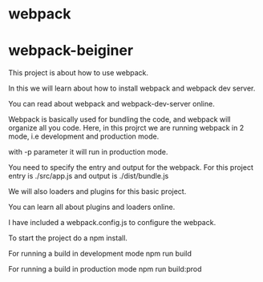 # webpack
# webpack-beiginer
This project is about how to use webpack.

In this we will learn about how to install webpack and webpack dev server.

You can read about webpack and webpack-dev-server online.

Webpack is basically  used for bundling the code, and webpack will organize all you code.
Here, in this projrct we are running webpack in 2 mode, i.e development and production mode.

with -p parameter it will run in production mode.


You need to specify the entry and output for the webpack. 
For this project entry is ./src/app.js  and output  is ./dist/bundle.js

We will also loaders and plugins for this basic project.

You can learn all about plugins and loaders online.

I have included a webpack.config.js to configure the webpack.


To start the project  do a npm install.

For running a build in development mode
    npm run build 

For running a build in production mode
    npm run build:prod
    
    





